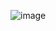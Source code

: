 ![image](https://user-images.githubusercontent.com/114199299/192076443-1c2da2d4-17be-4f81-9e8e-0cd654878a98.png)